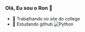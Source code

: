 ### Olá, Eu sou o Ron 👋
- 🔭 Trabalhando no site do college
- 🌱 Estudando github
![Python](https://img.shields.io/badge/-Python-000?&logo=Python)

